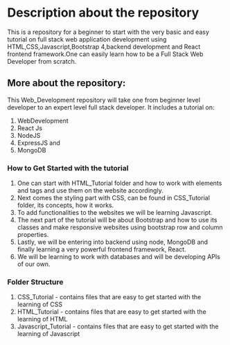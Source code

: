 # Description about the repository
This is a repository for a beginner to start with the very basic and easy tutorial on full stack web application development using HTML,CSS,Javascript,Bootstrap 4,backend development and React frontend framework.One can easily learn how to be a Full Stack Web Developer from scratch.

## **More about the repository:**

This Web_Development repository will take one from beginner level developer to an expert level full stack developer.
It includes a tutorial on: 
1. WebDevelopment 
2. React Js
3. NodeJS
4. ExpressJS and 
5. MongoDB

### **How to Get Started with the tutorial**
1. One can start with HTML_Tutorial folder and how to work with elements and tags and use them on the website accordingly. 
2. Next comes the styling part with CSS, can be found in CSS_Tutorial folder, its concepts, how it works. 
3. To add functionalities to the websites we will be learning Javascript. 
4. The next part of the tutorial will be about Bootstrap and how to use its classes and make responsive websites using bootstrap row and column properties. 
5. Lastly, we will be entering into backend using node, MongoDB and finally learning a very powerful frontend framework, React. 
6. We will be learning to work with databases and will be developing APIs of our own. 


### **Folder Structure**
1. CSS_Tutorial - contains files that are easy to get started with the learning of CSS
2. HTML_Tutorial - contains files that are easy to get started with the learning of HTML
3. Javascript_Tutorial - contains files that are easy to get started with the learning of Javascript




